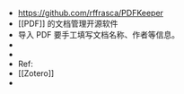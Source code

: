 - https://github.com/rffrasca/PDFKeeper
- [[PDF]] 的文档管理开源软件
- 导入 PDF 要手工填写文档名称、作者等信息。
-
-
- Ref:
- [[Zotero]]
-